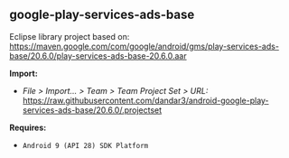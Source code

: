 ## google-play-services-ads-base

Eclipse library project based on:<br/>
https://maven.google.com/com/google/android/gms/play-services-ads-base/20.6.0/play-services-ads-base-20.6.0.aar

**Import:**
- _File > Import... > Team > Team Project Set > URL:_<br/>
  https://raw.githubusercontent.com/dandar3/android-google-play-services-ads-base/20.6.0/.projectset

**Requires:**
- `Android 9 (API 28) SDK Platform`